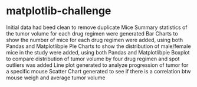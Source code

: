 # matplotlib-challenge
Initial data had beed clean to remove duplicate Mice
Summary statistics of the tumor volume for each drug regimen were generated 
Bar Charts to show the number of mice for each drug regimen were added, using both Pandas and Matplotlibpie
Pie Charts to show the distribution of male/female mice in the study were added, using both Pandas and Matplotlibpie
Boxplot to compare distribution of tumor volume by four drug regimen and spot outliers was added
Line plot generated to analyze progression of tumor for a specific mouse
Scatter Chart generated to see if there is a correlation btw mouse weigh and average tumor volume